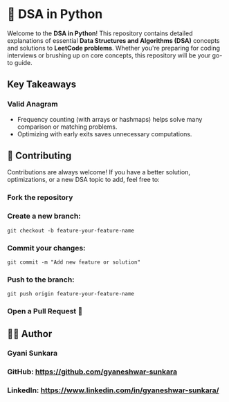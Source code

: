 # 📝 DSA in Python
Welcome to the **DSA in Python**! This repository contains detailed explanations of essential **Data Structures and Algorithms (DSA)** concepts and solutions to **LeetCode problems**. Whether you're preparing for coding interviews or brushing up on core concepts, this repository will be your go-to guide.  

## Key Takeaways
### Valid Anagram
* Frequency counting (with arrays or hashmaps) helps solve many comparison or matching problems.
* Optimizing with early exits saves unnecessary computations.

## 🚀 Contributing
Contributions are always welcome! If you have a better solution, optimizations, or a new DSA topic to add, feel free to:
### Fork the repository
### Create a new branch:
    git checkout -b feature-your-feature-name   
### Commit your changes:
    git commit -m "Add new feature or solution"
### Push to the branch:
    git push origin feature-your-feature-name
### Open a Pull Request 🚀

## 🧑‍💻 Author
### Gyani Sunkara
### GitHub: https://github.com/gyaneshwar-sunkara
### LinkedIn: https://www.linkedin.com/in/gyaneshwar-sunkara/
